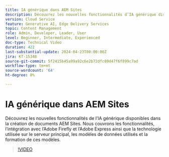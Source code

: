 ```yaml
---
title: IA générique dans AEM Sites
description: Découvrez les nouvelles fonctionnalités d’IA générique disponibles pour la création AEM documents.
version: Cloud Service
feature: Generative AI, Edge Delivery Services
topic: Content Management
role: Admin, Developer, Leader, User
level: Beginner, Intermediate, Experienced
doc-type: Technical Video
duration: 422
last-substantial-update: 2024-04-23T00:00:00Z
jira: KT-15348
source-git-commit: 5f2415b45a99a92c6e2b72dfc80d47f6f899c7ad
workflow-type: tm+mt
source-wordcount: '64'
ht-degree: 0%

---
```



# IA générique dans AEM Sites

Découvrez les nouvelles fonctionnalités de l’IA générique disponibles dans la création de documents AEM Sites. Nous couvrons les fonctionnalités, l’intégration avec l’Adobe Firefly et l’Adobe Express ainsi que la technologie utilisée sur le serveur principal, les modèles de données utilisés et la formation de ces modèles.

>[!VIDEO](https://video.tv.adobe.com/v/3428436/?learn=on)
